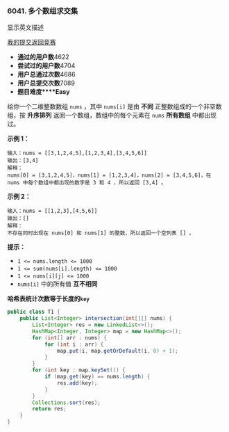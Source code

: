 ### 6041. 多个数组求交集

显示英文描述

[我的提交](https://leetcode-cn.com/contest/weekly-contest-290/problems/intersection-of-multiple-arrays/submissions/)[返回竞赛](https://leetcode-cn.com/contest/weekly-contest-290/)

- **通过的用户数**4622
- **尝试过的用户数**4704
- **用户总通过次数**4686
- **用户总提交次数**7089
- **题目难度****Easy**

给你一个二维整数数组 `nums` ，其中 `nums[i]` 是由 **不同** 正整数组成的一个非空数组，按 **升序排列** 返回一个数组，数组中的每个元素在 `nums` **所有数组** 中都出现过。

**示例 1：**

```
输入：nums = [[3,1,2,4,5],[1,2,3,4],[3,4,5,6]]
输出：[3,4]
解释：
nums[0] = [3,1,2,4,5]，nums[1] = [1,2,3,4]，nums[2] = [3,4,5,6]，在 nums 中每个数组中都出现的数字是 3 和 4 ，所以返回 [3,4] 。
```

**示例 2：**

```
输入：nums = [[1,2,3],[4,5,6]]
输出：[]
解释：
不存在同时出现在 nums[0] 和 nums[1] 的整数，所以返回一个空列表 [] 。
```

**提示：**

- `1 <= nums.length <= 1000`
- `1 <= sum(nums[i].length) <= 1000`
- `1 <= nums[i][j] <= 1000`
- `nums[i]` 中的所有值 **互不相同**

**哈希表统计次数等于长度的`key`**

```java
public class T1 {
    public List<Integer> intersection(int[][] nums) {
        List<Integer> res = new LinkedList<>();
        HashMap<Integer, Integer> map = new HashMap<>();
        for (int[] arr : nums) {
            for (int i : arr) {
                map.put(i, map.getOrDefault(i, 0) + 1);
            }
        }
        for (int key : map.keySet()) {
            if (map.get(key) == nums.length) {
                res.add(key);
            }
        }
        Collections.sort(res);
        return res;
    }
}
```

